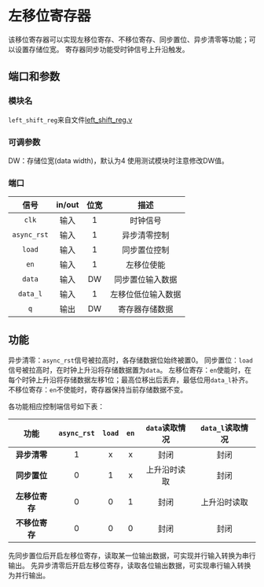 # 左移位寄存器

该移位寄存器可以实现左移位寄存、不移位寄存、同步置位、异步清零等功能；可以设置存储位宽。
寄存器同步功能受时钟信号上升沿触发。

## 端口和参数

### 模块名

`left_shift_reg`来自文件[left_shift_reg.v](left_shift_reg.v)

### 可调参数

DW：存储位宽(data width)，默认为4
使用测试模块时注意修改DW值。

### 端口

|信号|in/out|位宽|描述|
|:-:|:-:|:-:|:-:|
|`clk`|输入|1|时钟信号|
|`async_rst`|输入|1|异步清零控制|
|`load`|输入|1|同步置位控制|
|`en`|输入|1|左移位使能|
|`data`|输入|DW|同步置位输入数据|
|`data_l`|输入|1|左移位低位输入数据|
|`q`|输出|DW|寄存器存储数据|

## 功能

异步清零：`async_rst`信号被拉高时，各存储数据位始终被置0。
同步置位：`load`信号被拉高时，在时钟上升沿将存储数据置为`data`。
左移位寄存：`en`使能时，在每个时钟上升沿将存储数据左移1位；最高位移出后丢弃，最低位用`data_l`补齐。
不移位寄存：`en`不使能时，寄存器保持当前存储数据不变。

各功能相应控制端信号如下表：

|功能|`async_rst`|`load`|`en`|`data`读取情况|`data_l`读取情况|
|:-:|:-:|:-:|:-:|:-:|:-:|
|**异步清零**|1|x|x|封闭|封闭|
|**同步置位**|0|1|x|上升沿时读取|封闭|
|**左移位寄存**|0|0|1|封闭|上升沿时读取|
|**不移位寄存**|0|0|0|封闭|封闭|

先同步置位后开启左移位寄存，读取某一位输出数据，可实现并行输入转换为串行输出。
先异步清零后开启左移位寄存，读取各位输出数据，可实现串行输入转换为并行输出。

